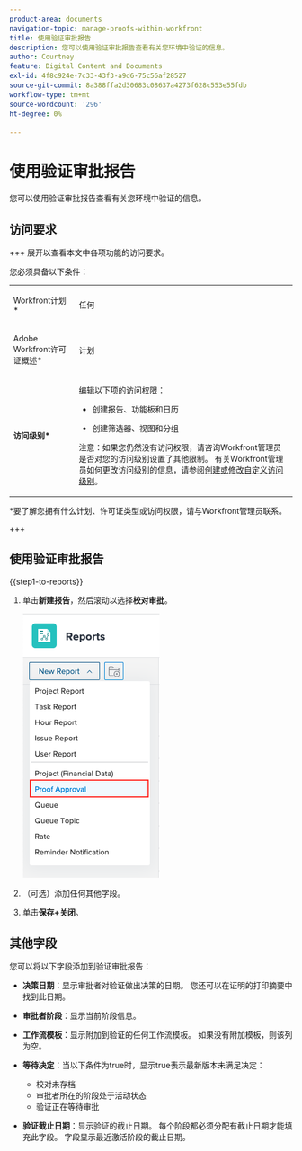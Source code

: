 ```yaml
---
product-area: documents
navigation-topic: manage-proofs-within-workfront
title: 使用验证审批报告
description: 您可以使用验证审批报告查看有关您环境中验证的信息。
author: Courtney
feature: Digital Content and Documents
exl-id: 4f8c924e-7c33-43f3-a9d6-75c56af28527
source-git-commit: 8a388ffa2d30683c08637a4273f628c553e55fdb
workflow-type: tm+mt
source-wordcount: '296'
ht-degree: 0%

---
```


# 使用验证审批报告

您可以使用验证审批报告查看有关您环境中验证的信息。

## 访问要求

+++ 展开以查看本文中各项功能的访问要求。

您必须具备以下条件：

<table style="table-layout:auto"> 
 <col> 
 <col> 
 <tbody> 
  <tr> 
   <td role="rowheader"> <p>Workfront计划*</p> </td> 
   <td>任何</td> 
  </tr> 
  <tr> 
   <td role="rowheader"> <p>Adobe Workfront许可证概述*</p> </td> 
   <td> <p>计划</p> </td> 
  </tr> 
  <tr data-mc-conditions=""> 
   <td role="rowheader"><strong>访问级别*</strong> </td> 
   <td> <p>编辑以下项的访问权限：</p> 
    <ul> 
     <li> <p>创建报告、功能板和日历</p> </li> 
     <li> <p>创建筛选器、视图和分组</p> </li> 
    </ul> <p>注意：如果您仍然没有访问权限，请咨询Workfront管理员是否对您的访问级别设置了其他限制。 有关Workfront管理员如何更改访问级别的信息，请参阅<a href="../../../administration-and-setup/add-users/configure-and-grant-access/create-modify-access-levels.md" class="MCXref xref">创建或修改自定义访问级别</a>。</p> </td> 
  </tr> 
 </tbody> 
</table>

&#42;要了解您拥有什么计划、许可证类型或访问权限，请与Workfront管理员联系。

+++

## 使用验证审批报告

{{step1-to-reports}}

1. 单击&#x200B;**新建报告**，然后滚动以选择&#x200B;**校对审批**。

   ![](assets/proof-approval-report.png)

1. （可选）添加任何其他字段。
1. 单击&#x200B;**保存+关闭**。

## 其他字段

您可以将以下字段添加到验证审批报告：

* **决策日期**：显示审批者对验证做出决策的日期。 您还可以在证明的打印摘要中找到此日期。
* **审批者阶段**：显示当前阶段信息。
* **工作流模板**：显示附加到验证的任何工作流模板。 如果没有附加模板，则该列为空。
* **等待决定**：当以下条件为true时，显示true表示最新版本未满足决定：

   * 校对未存档
   * 审批者所在的阶段处于活动状态
   * 验证正在等待审批

* **验证截止日期**：显示验证的截止日期。 每个阶段都必须分配有截止日期才能填充此字段。 字段显示最近激活阶段的截止日期。

 
